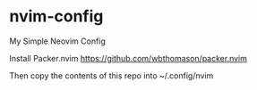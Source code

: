 # nvim-config
My Simple Neovim Config

Install Packer.nvim
https://github.com/wbthomason/packer.nvim

Then copy the contents of this repo into ~/.config/nvim
